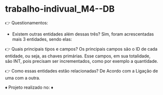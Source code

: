 # trabalho-indivual_M4--DB

👉 Questionamentos:
- Existem outras entidades além dessas três?
Sim, foram acrescentadas mais 3 entidades, sendo elas:



👉 Quais principais tipos e campos?
Os principais campos são o ID de cada entidade, ou seja, as chaves primárias. Esse campos, em sua totalidade, são INT, pois precisam ser incrementados, como por exemplo a quantidade.

👉 Como essas entidades estão relacionadas?
De Acordo com a Ligação de uma com a outra.


♦️ Projeto realizado no:  ♦️
